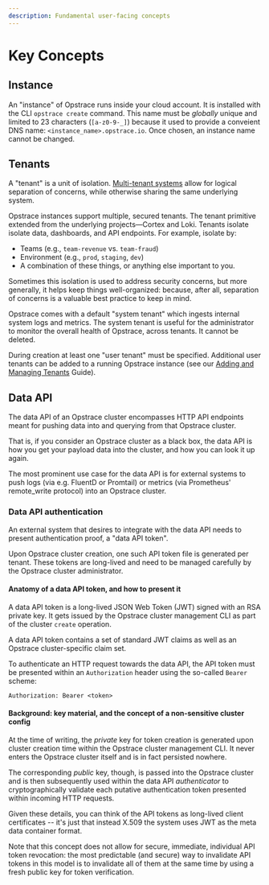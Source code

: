 ```yaml
---
description: Fundamental user-facing concepts
---
```


# Key Concepts

## Instance

An "instance" of Opstrace runs inside your cloud account.
It is installed with the CLI `opstrace create` command.
This name must be _globally_ unique and limited to 23 characters (`[a-z0-9-_]`) because it used to provide a conveient DNS name:  `<instance_name>.opstrace.io`.
Once chosen, an instance name cannot be changed.

## Tenants

A "tenant" is a unit of isolation.
[Multi-tenant systems](https://en.wikipedia.org/wiki/Multitenancy) allow for logical separation of concerns, while otherwise sharing the same underlying system.

Opstrace instances support multiple, secured tenants.
The tenant primitive extended from the underlying projects—Cortex and Loki.
Tenants isolate isolate data, dashboards, and API endpoints.
For example, isolate by:

* Teams (e.g., `team-revenue` vs. `team-fraud`)
* Environment (e.g., `prod`, `staging`, `dev`)
* A combination of these things, or anything else important to you.

Sometimes this isolation is used to address security concerns, but more generally, it helps keep things well-organized: because, after all, separation of concerns is a valuable best practice to keep in mind.

Opstrace comes with a default "system tenant" which ingests internal system logs and metrics.
The system tenant is useful for the administrator to monitor the overall health of Opstrace, across tenants.
It cannot be deleted.

During creation at least one "user tenant" must be specified.
Additional user tenants can be added to a running Opstrace instance (see our [Adding and Managing Tenants](../guides/administrator/adding-and-managing-tenants.md) Guide).

## Data API

The data API of an Opstrace cluster encompasses HTTP API endpoints meant for pushing data into and querying from that Opstrace cluster.

That is, if you consider an Opstrace cluster as a black box, the data API is how you get your payload data into the cluster, and how you can look it up again.

The most prominent use case for the data API is for external systems to push logs \(via e.g.
FluentD or Promtail\) or metrics \(via Prometheus' remote\_write protocol\) into an Opstrace cluster.

### Data API authentication

An external system that desires to integrate with the data API needs to present authentication proof, a "data API token".

Upon Opstrace cluster creation, one such API token file is generated per tenant.
These tokens are long-lived and need to be managed carefully by the Opstrace cluster administrator.

#### Anatomy of a data API token, and how to present it

A data API token is a long-lived JSON Web Token \(JWT\) signed with an RSA private key.
It gets issued by the Opstrace cluster management CLI as part of the cluster `create` operation.

A data API token contains a set of standard JWT claims as well as an Opstrace cluster-specific claim set.

To authenticate an HTTP request towards the data API, the API token must be presented within an `Authorization` header using the so-called `Bearer` scheme:

```text
Authorization: Bearer <token>
```

#### Background: key material, and the concept of a non-sensitive cluster config

At the time of writing, the _private_ key for token creation is generated upon cluster creation time within the Opstrace cluster management CLI.
It never enters the Opstrace cluster itself and is in fact persisted nowhere.

The corresponding _public_ key, though, is passed into the Opstrace cluster and is then subsequently used within the data API _authenticator_ to cryptographically validate each putative authentication token presented within incoming HTTP requests.

Given these details, you can think of the API tokens as long-lived client certificates -- it's just that instead X.509 the system uses JWT as the meta data container format.

Note that this concept does not allow for secure, immediate, individual API token revocation: the most predictable \(and secure\) way to invalidate API tokens in this model is to invalidate all of them at the same time by using a fresh public key for token verification.
